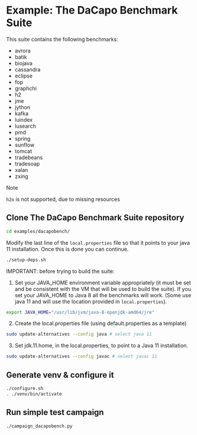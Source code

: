 # Example: The DaCapo Benchmark Suite

This suite contains the following benchmarks:

- avrora
- batik
- biojava
- cassandra
- eclipse
- fop
- graphchi
- h2
- jme
- jython
- kafka
- luindex
- lusearch
- pmd
- spring
- sunflow
- tomcat
- tradebeans
- tradesoap
- xalan
- zxing

> [!NOTE]
> `h2o` is not supported, due to missing resources

## Clone The DaCapo Benchmark Suite repository

```bash
cd examples/dacapobench/
```
Modify the last line of the `local.properties` file so that it points to your java 11 installation.
Once this is done you can continue.

```bash
./setup-deps.sh
```

IMPORTANT: before trying to build the suite:

1. Set your JAVA_HOME environment variable appropriately (it must be set and be consistent with the VM that will be used to build the suite).
If you set your JAVA_HOME to Java 8 all the benchmarks will work. (Some use java 11 and will use the location provided in `local.properties`).
```bash
export JAVA_HOME="/usr/lib/jvm/java-8-openjdk-amd64/jre"
```
2. Create the local.properties file (using default.properties as a template)
```bash
sudo update-alternatives --config java # select java 11
```
3. Set jdk.11.home, in the local.properties, to point to a Java 11 installation.
```bash
sudo update-alternatives --config javac # select javac 11
```

## Generate venv & configure it

```bash
./configure.sh
. ./venv/bin/activate
```

## Run simple test campaign

```bash
./campaign_dacapobench.py
```
